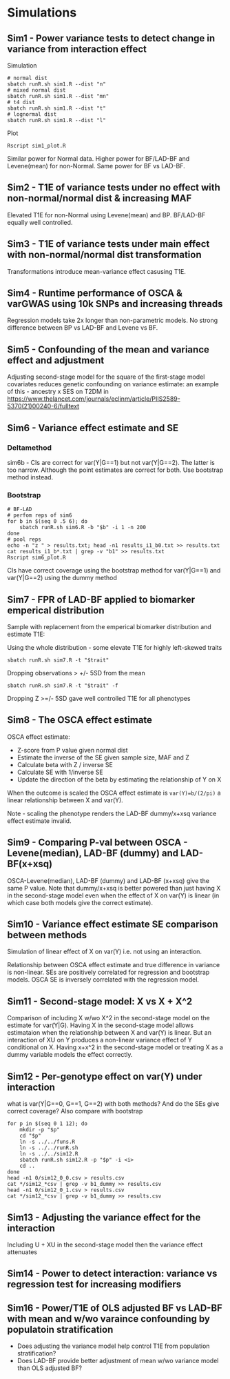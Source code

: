 # Simulations

## Sim1 - Power variance tests to detect change in variance from interaction effect

Simulation

```shell
# normal dist
sbatch runR.sh sim1.R --dist "n"
# mixed normal dist
sbatch runR.sh sim1.R --dist "mn"
# t4 dist
sbatch runR.sh sim1.R --dist "t"
# lognormal dist
sbatch runR.sh sim1.R --dist "l"
```

Plot

```shell
Rscript sim1_plot.R
```

Similar power for Normal data. Higher power for BF/LAD-BF and Levene(mean) for non-Normal. Same power for BF vs LAD-BF.

## Sim2 - T1E of variance tests under no effect with non-normal/normal dist & increasing MAF

Elevated T1E for non-Normal using Levene(mean) and BP. BF/LAD-BF equally well controlled.

## Sim3 - T1E of variance tests under main effect with non-normal/normal dist transformation

Transformations introduce mean-variance effect casusing T1E.

## Sim4 - Runtime performance of OSCA & varGWAS using 10k SNPs and increasing threads

Regression models take 2x longer than non-parametric models. No strong difference between BP vs LAD-BF and Levene vs BF.

## Sim5 - Confounding of the mean and variance effect and adjustment

Adjusting second-stage model for the square of the first-stage model covariates reduces genetic confounding on variance estimate: an example of this - ancestry x SES on T2DM in https://www.thelancet.com/journals/eclinm/article/PIIS2589-5370(21)00240-6/fulltext

## Sim6 - Variance effect estimate and SE

### Deltamethod

sim6b - CIs are correct for var(Y|G==1) but not var(Y|G==2). The latter is too narrow. Although the point estimates are correct for both. Use bootstrap method instead.

### Bootstrap

```shell
# BF-LAD
# perfom reps of sim6
for b in $(seq 0 .5 6); do
    sbatch runR.sh sim6.R -b "$b" -i 1 -n 200
done
# pool reps
echo -n "z " > results.txt; head -n1 results_i1_b0.txt >> results.txt
cat results_i1_b*.txt | grep -v "b1" >> results.txt
Rscript sim6_plot.R
```

CIs have correct coverage using the bootstrap method for var(Y|G==1) and var(Y|G==2) using the dummy method

## Sim7 - FPR of LAD-BF applied to biomarker emperical distribution

Sample with replacement from the emperical biomarker distribution and estimate T1E:

Using the whole distribution - some elevate T1E for highly left-skewed traits

```shell
sbatch runR.sh sim7.R -t "$trait"
```

Dropping observations > +/- 5SD from the mean

```shell
sbatch runR.sh sim7.R -t "$trait" -f
```

Dropping Z >=/- 5SD gave well controlled T1E for all phenotypes

## Sim8 - The OSCA effect estimate

OSCA effect estimate:

- Z-score from P value given normal dist
- Estimate the inverse of the SE given sample size, MAF and Z
- Calculate beta with Z / inverse SE
- Calculate SE with 1/inverse SE
- Update the direction of the beta by estimating the relationship of Y on X

When the outcome is scaled the OSCA effect estimate is ```var(Y)=b/(2/pi)``` a linear relationship between X and var(Y).

Note - scaling the phenotype renders the LAD-BF dummy/x+xsq variance effect estimate invalid.

## Sim9 - Comparing P-val between OSCA - Levene(median), LAD-BF (dummy) and LAD-BF(x+xsq)

OSCA-Levene(median), LAD-BF (dummy) and LAD-BF (x+xsq) give the same P value. Note that dummy/x+xsq is better powered than just having X in the second-stage model even when the effect of X on var(Y) is linear (in which case both models give the correct estimate).

## Sim10 - Variance effect estimate SE comparison between methods

Simulation of linear effect of X on var(Y) i.e. not using an interaction.

Relationship between OSCA effect estimate and true difference in variance is non-linear. SEs are positively correlated for regression and bootstrap models. OSCA SE is inversely correlated with the regression model.

## Sim11 - Second-stage model: X vs X + X^2

Comparison of including X w/wo X^2 in the second-stage model on the estimate for var(Y|G). Having X in the second-stage model allows estimataion when the relationship between X and var(Y) is linear. But an interaction of XU on Y produces a non-linear variance effect of Y conditional on X. Having x+x^2 in the second-stage model or treating X as a dummy variable models the effect correctly.

## Sim12 - Per-genotype effect on var(Y) under interaction

what is var(Y|G==0, G==1, G==2) with both methods? And do the SEs give correct coverage? Also compare with bootstrap

```shell
for p in $(seq 0 1 12); do
    mkdir -p "$p"
    cd "$p"
    ln -s ../../funs.R
    ln -s ../../runR.sh
    ln -s ../../sim12.R
    sbatch runR.sh sim12.R -p "$p" -i <i>
    cd ..
done
head -n1 0/sim12_0_0.csv > results.csv
cat */sim12_*csv | grep -v b1_dummy >> results.csv
head -n1 0/sim12_0_1.csv > results.csv
cat */sim12_*csv | grep -v b1_dummy >> results.csv
```

## Sim13 - Adjusting the variance effect for the interaction

Including U + XU in the second-stage model then the variance effect attenuates

## Sim14 - Power to detect interaction: variance vs regression test for increasing modifiers

## Sim16 - Power/T1E of OLS adjusted BF vs LAD-BF with mean and w/wo varaince confounding by populatoin stratification

- Does adjusting the variance model help control T1E from population stratification?
- Does LAD-BF provide better adjustment of mean w/wo variance model than OLS adjusted BF?